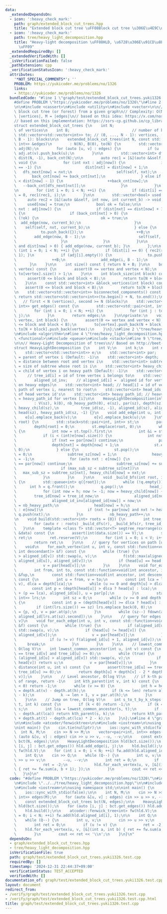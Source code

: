 ```yaml
---
data:
  _extendedDependsOn:
  - icon: ':heavy_check_mark:'
    path: graph/extended_block_cut_trees.hpp
    title: "Extended block cut tree \uFF08Block cut tree \u306E\u4E9C\u7A2E\uFF09"
  - icon: ':heavy_check_mark:'
    path: tree/heavy_light_decomposition.hpp
    title: "Heavy-light decomposition \uFF08HLD, \u6728\u306E\u91CD\u8EFD\u5206\u89E3\
      \uFF09"
  _extendedRequiredBy: []
  _extendedVerifiedWith: []
  _isVerificationFailed: false
  _pathExtension: cpp
  _verificationStatusIcon: ':heavy_check_mark:'
  attributes:
    '*NOT_SPECIAL_COMMENTS*': ''
    PROBLEM: https://yukicoder.me/problems/no/1326
    links:
    - https://yukicoder.me/problems/no/1326
  bundledCode: "#line 1 \"graph/test/extended_block_cut_trees.yuki1326.test.cpp\"\n\
    #define PROBLEM \"https://yukicoder.me/problems/no/1326\"\n#line 2 \"graph/extended_block_cut_trees.hpp\"\
    \n\n#include <cassert>\n#include <utility>\n#include <vector>\n\n// Construct\
    \ block cut tree (or forest) from a given graph\n// Complexity: O(N + M), N =\
    \ |vertices|, M = |edges|\n// based on this idea: https://x.com/noshi91/status/1529858538650374144\n\
    // based on this implementation: https://ssrs-cp.github.io/cp_library/graph/extended_block_cut_tree.hpp.html\n\
    struct extended_block_cut_trees {\n    int N;                            // number\
    \ of vertices\n    int B;                            // number of blocks\n   \
    \ std::vector<std::vector<int>> to; // (0, ..., N - 1): vertices, (N, ..., N +\
    \ B - 1): blocks\n\n    extended_block_cut_trees(int N, const std::vector<std::pair<int,\
    \ int>> &edges)\n        : N(N), B(0), to(N) {\n        std::vector<std::vector<int>>\
    \ adj(N);\n        for (auto [u, v] : edges) {\n            if (u != v) adj.at(u).push_back(v),\
    \ adj.at(v).push_back(u);\n        }\n\n        std::vector<int> dfs_next(N, -1),\
    \ dist(N, -1), back_cnt(N);\n\n        auto rec1 = [&](auto &&self, int now) ->\
    \ void {\n            for (int nxt : adj[now]) {\n                if (dist[nxt]\
    \ == -1) {\n                    dist[nxt] = dist[now] + 1;\n                 \
    \   dfs_next[now] = nxt;\n                    self(self, nxt);\n             \
    \       back_cnt[now] += back_cnt[nxt];\n                } else if (dist[nxt]\
    \ < dist[now] - 1) {\n                    ++back_cnt[now];\n                 \
    \   --back_cnt[dfs_next[nxt]];\n                }\n            }\n        };\n\
    \n        for (int i = 0; i < N; ++i) {\n            if (dist[i] == -1) dist[i]\
    \ = 0, rec1(rec1, i);\n        }\n\n        std::vector<bool> used(N);\n\n   \
    \     auto rec2 = [&](auto &&self, int now, int current_b) -> void {\n       \
    \     used[now] = true;\n            bool ok = false;\n\n            for (int\
    \ nxt : adj[now]) {\n                if (dist[nxt] == dist[now] + 1 and !used[nxt])\
    \ {\n                    if (back_cnt[nxt] > 0) {\n                        if\
    \ (!ok) {\n                            ok = true;\n                          \
    \  add_edge(now, current_b);\n                        }\n                    \
    \    self(self, nxt, current_b);\n                    } else {\n             \
    \           to.push_back({});\n                        ++B;\n                \
    \        add_edge(now, B - 1);\n                        self(self, nxt, B - 1);\n\
    \                    }\n                }\n            }\n\n            if (!ok\
    \ and dist[now] > 0) { add_edge(now, current_b); }\n        };\n\n        for\
    \ (int i = 0; i < N; ++i) {\n            if (dist[i] == 0) { rec2(rec2, i, B -\
    \ 1); }\n            if (adj[i].empty()) {\n                to.push_back({});\n\
    \                ++B;\n                add_edge(i, B - 1);\n            }\n  \
    \      }\n    }\n\n    int size() const { return N + B; }\n\n    bool is_articulation_point(int\
    \ vertex) const {\n        assert(0 <= vertex and vertex < N);\n        return\
    \ to[vertex].size() > 1;\n    }\n\n    int block_size(int block) const {\n   \
    \     assert(0 <= block and block < B);\n        return to[N + block].size();\n\
    \    }\n\n    const std::vector<int> &block_vertices(int block) const {\n    \
    \    assert(0 <= block and block < B);\n        return to[N + block];\n    }\n\
    \n    std::vector<std::vector<int>> biconnected_components() const {\n       \
    \ return std::vector<std::vector<int>>(to.begin() + N, to.end());\n    }\n\n \
    \   // first < N (vertices), second >= N (blocks)\n    std::vector<std::pair<int,\
    \ int>> get_edges() const {\n        std::vector<std::pair<int, int>> edges;\n\
    \        for (int i = 0; i < N; ++i) {\n            for (int j : to[i]) edges.emplace_back(i,\
    \ j);\n        }\n        return edges;\n    }\n\nprivate:\n    void add_edge(int\
    \ vertex, int block) {\n        assert(0 <= vertex and vertex < N);\n        assert(0\
    \ <= block and block < B);\n        to[vertex].push_back(N + block);\n       \
    \ to[N + block].push_back(vertex);\n    }\n};\n#line 2 \"tree/heavy_light_decomposition.hpp\"\
    \n#include <algorithm>\n#line 4 \"tree/heavy_light_decomposition.hpp\"\n#include\
    \ <functional>\n#include <queue>\n#include <stack>\n#line 9 \"tree/heavy_light_decomposition.hpp\"\
    \n\n// Heavy-Light Decomposition of trees\n// Based on http://beet-aizu.hatenablog.com/entry/2017/12/12/235950\n\
    struct HeavyLightDecomposition {\n    int V;\n    int k;\n    int nb_heavy_path;\n\
    \    std::vector<std::vector<int>> e;\n    std::vector<int> par;         // par[i]\
    \ = parent of vertex i (Default: -1)\n    std::vector<int> depth;       // depth[i]\
    \ = distance between root and vertex i\n    std::vector<int> subtree_sz;  // subtree_sz[i]\
    \ = size of subtree whose root is i\n    std::vector<int> heavy_child; // heavy_child[i]\
    \ = child of vertex i on heavy path (Default: -1)\n    std::vector<int> tree_id;\
    \     // tree_id[i] = id of tree vertex i belongs to\n    std::vector<int> aligned_id,\n\
    \        aligned_id_inv;    // aligned_id[i] =  aligned id for vertex i (consecutive\
    \ on heavy edges)\n    std::vector<int> head; // head[i] = id of vertex on heavy\
    \ path of vertex i, nearest to root\n    std::vector<int> head_ids;      // consist\
    \ of head vertex id's\n    std::vector<int> heavy_path_id; // heavy_path_id[i]\
    \ = heavy_path_id for vertex [i]\n\n    HeavyLightDecomposition(int sz = 0)\n\
    \        : V(sz), k(0), nb_heavy_path(0), e(sz), par(sz), depth(sz), subtree_sz(sz),\
    \ heavy_child(sz),\n          tree_id(sz, -1), aligned_id(sz), aligned_id_inv(sz),\
    \ head(sz), heavy_path_id(sz, -1) {}\n    void add_edge(int u, int v) {\n    \
    \    e[u].emplace_back(v);\n        e[v].emplace_back(u);\n    }\n\n    void _build_dfs(int\
    \ root) {\n        std::stack<std::pair<int, int>> st;\n        par[root] = -1;\n\
    \        depth[root] = 0;\n        st.emplace(root, 0);\n        while (!st.empty())\
    \ {\n            int now = st.top().first;\n            int &i = st.top().second;\n\
    \            if (i < (int)e[now].size()) {\n                int nxt = e[now][i++];\n\
    \                if (nxt == par[now]) continue;\n                par[nxt] = now;\n\
    \                depth[nxt] = depth[now] + 1;\n                st.emplace(nxt,\
    \ 0);\n            } else {\n                st.pop();\n                int max_sub_sz\
    \ = 0;\n                subtree_sz[now] = 1;\n                heavy_child[now]\
    \ = -1;\n                for (auto nxt : e[now]) {\n                    if (nxt\
    \ == par[now]) continue;\n                    subtree_sz[now] += subtree_sz[nxt];\n\
    \                    if (max_sub_sz < subtree_sz[nxt])\n                     \
    \   max_sub_sz = subtree_sz[nxt], heavy_child[now] = nxt;\n                }\n\
    \            }\n        }\n    }\n\n    void _build_bfs(int root, int tree_id_now)\
    \ {\n        std::queue<int> q({root});\n        while (!q.empty()) {\n      \
    \      int h = q.front();\n            q.pop();\n            head_ids.emplace_back(h);\n\
    \            for (int now = h; now != -1; now = heavy_child[now]) {\n        \
    \        tree_id[now] = tree_id_now;\n                aligned_id[now] = k++;\n\
    \                aligned_id_inv[aligned_id[now]] = now;\n                heavy_path_id[now]\
    \ = nb_heavy_path;\n                head[now] = h;\n                for (int nxt\
    \ : e[now])\n                    if (nxt != par[now] and nxt != heavy_child[now])\
    \ q.push(nxt);\n            }\n            nb_heavy_path++;\n        }\n    }\n\
    \n    void build(std::vector<int> roots = {0}) {\n        int tree_id_now = 0;\n\
    \        for (auto r : roots) _build_dfs(r), _build_bfs(r, tree_id_now++);\n \
    \   }\n\n    template <class T> std::vector<T> segtree_rearrange(const std::vector<T>\
    \ &data) const {\n        assert(int(data.size()) == V);\n        std::vector<T>\
    \ ret;\n        ret.reserve(V);\n        for (int i = 0; i < V; i++) ret.emplace_back(data[aligned_id_inv[i]]);\n\
    \        return ret;\n    }\n\n    // query for vertices on path [u, v] (INCLUSIVE)\n\
    \    void\n    for_each_vertex(int u, int v, const std::function<void(int ancestor,\
    \ int descendant)> &f) const {\n        while (true) {\n            if (aligned_id[u]\
    \ > aligned_id[v]) std::swap(u, v);\n            f(std::max(aligned_id[head[v]],\
    \ aligned_id[u]), aligned_id[v]);\n            if (head[u] == head[v]) break;\n\
    \            v = par[head[v]];\n        }\n    }\n\n    void for_each_vertex_noncommutative(\n\
    \        int from, int to, const std::function<void(int ancestor, int descendant)>\
    \ &fup,\n        const std::function<void(int ancestor, int descendant)> &fdown)\
    \ const {\n        int u = from, v = to;\n        const int lca = lowest_common_ancestor(u,\
    \ v), dlca = depth[lca];\n        while (u >= 0 and depth[u] > dlca) {\n     \
    \       const int p = (depth[head[u]] > dlca ? head[u] : lca);\n            fup(aligned_id[p]\
    \ + (p == lca), aligned_id[u]), u = par[p];\n        }\n        static std::vector<std::pair<int,\
    \ int>> lrs;\n        int sz = 0;\n        while (v >= 0 and depth[v] >= dlca)\
    \ {\n            const int p = (depth[head[v]] >= dlca ? head[v] : lca);\n   \
    \         if (int(lrs.size()) == sz) lrs.emplace_back(0, 0);\n            lrs.at(sz++)\
    \ = {p, v}, v = par.at(p);\n        }\n        while (sz--) fdown(aligned_id[lrs.at(sz).first],\
    \ aligned_id[lrs.at(sz).second]);\n    }\n\n    // query for edges on path [u,\
    \ v]\n    void for_each_edge(int u, int v, const std::function<void(int, int)>\
    \ &f) const {\n        while (true) {\n            if (aligned_id[u] > aligned_id[v])\
    \ std::swap(u, v);\n            if (head[u] != head[v]) {\n                f(aligned_id[head[v]],\
    \ aligned_id[v]);\n                v = par[head[v]];\n            } else {\n \
    \               if (u != v) f(aligned_id[u] + 1, aligned_id[v]);\n           \
    \     break;\n            }\n        }\n    }\n\n    // lowest_common_ancestor:\
    \ O(log V)\n    int lowest_common_ancestor(int u, int v) const {\n        assert(tree_id[u]\
    \ == tree_id[v] and tree_id[u] >= 0);\n        while (true) {\n            if\
    \ (aligned_id[u] > aligned_id[v]) std::swap(u, v);\n            if (head[u] ==\
    \ head[v]) return u;\n            v = par[head[v]];\n        }\n    }\n\n    int\
    \ distance(int u, int v) const {\n        assert(tree_id[u] == tree_id[v] and\
    \ tree_id[u] >= 0);\n        return depth[u] + depth[v] - 2 * depth[lowest_common_ancestor(u,\
    \ v)];\n    }\n\n    // Level ancestor, O(log V)\n    // if k-th parent is out\
    \ of range, return -1\n    int kth_parent(int v, int k) const {\n        if (k\
    \ < 0) return -1;\n        while (v >= 0) {\n            int h = head.at(v), len\
    \ = depth.at(v) - depth.at(h);\n            if (k <= len) return aligned_id_inv.at(aligned_id.at(v)\
    \ - k);\n            k -= len + 1, v = par.at(h);\n        }\n        return -1;\n\
    \    }\n\n    // Jump on tree, O(log V)\n    int s_to_t_by_k_steps(int s, int\
    \ t, int k) const {\n        if (k < 0) return -1;\n        if (k == 0) return\
    \ s;\n        int lca = lowest_common_ancestor(s, t);\n        if (k <= depth.at(s)\
    \ - depth.at(lca)) return kth_parent(s, k);\n        return kth_parent(t, depth.at(s)\
    \ + depth.at(t) - depth.at(lca) * 2 - k);\n    }\n};\n#line 4 \"graph/test/extended_block_cut_trees.yuki1326.test.cpp\"\
    \n\n#include <atcoder/fenwicktree>\n\n#include <iostream>\n\nusing namespace std;\n\
    \nint main() {\n    cin.tie(nullptr);\n    ios::sync_with_stdio(false);\n\n  \
    \  int N, M;\n    cin >> N >> M;\n    vector<pair<int, int>> edges(M);\n    for\
    \ (auto &[u, v] : edges) cin >> u >> v, --u, --v;\n\n    const extended_block_cut_trees\
    \ bct(N, edges);\n\n    HeavyLightDecomposition hld(bct.size());\n    for (auto\
    \ [i, j] : bct.get_edges()) hld.add_edge(i, j);\n    hld.build();\n\n    atcoder::fenwick_tree<int>\
    \ fw(hld.V);\n    for (int i = 0; i < N; ++i) fw.add(hld.aligned_id[i], 1);\n\n\
    \    int Q;\n    cin >> Q;\n    while (Q--) {\n        int u, v;\n        cin\
    \ >> u >> v;\n        --u, --v;\n        int ret = 0;\n        if (u != v) {\n\
    \            ret = -2;\n            hld.for_each_vertex(u, v, [&](int a, int b)\
    \ { ret += fw.sum(a, b + 1); });\n        }\n        cout << ret << '\\n';\n \
    \   }\n}\n"
  code: "#define PROBLEM \"https://yukicoder.me/problems/no/1326\"\n#include \"../extended_block_cut_trees.hpp\"\
    \n#include \"../../tree/heavy_light_decomposition.hpp\"\n\n#include <atcoder/fenwicktree>\n\
    \n#include <iostream>\n\nusing namespace std;\n\nint main() {\n    cin.tie(nullptr);\n\
    \    ios::sync_with_stdio(false);\n\n    int N, M;\n    cin >> N >> M;\n    vector<pair<int,\
    \ int>> edges(M);\n    for (auto &[u, v] : edges) cin >> u >> v, --u, --v;\n\n\
    \    const extended_block_cut_trees bct(N, edges);\n\n    HeavyLightDecomposition\
    \ hld(bct.size());\n    for (auto [i, j] : bct.get_edges()) hld.add_edge(i, j);\n\
    \    hld.build();\n\n    atcoder::fenwick_tree<int> fw(hld.V);\n    for (int i\
    \ = 0; i < N; ++i) fw.add(hld.aligned_id[i], 1);\n\n    int Q;\n    cin >> Q;\n\
    \    while (Q--) {\n        int u, v;\n        cin >> u >> v;\n        --u, --v;\n\
    \        int ret = 0;\n        if (u != v) {\n            ret = -2;\n        \
    \    hld.for_each_vertex(u, v, [&](int a, int b) { ret += fw.sum(a, b + 1); });\n\
    \        }\n        cout << ret << '\\n';\n    }\n}\n"
  dependsOn:
  - graph/extended_block_cut_trees.hpp
  - tree/heavy_light_decomposition.hpp
  isVerificationFile: true
  path: graph/test/extended_block_cut_trees.yuki1326.test.cpp
  requiredBy: []
  timestamp: '2024-12-31 22:44:37+09:00'
  verificationStatus: TEST_ACCEPTED
  verifiedWith: []
documentation_of: graph/test/extended_block_cut_trees.yuki1326.test.cpp
layout: document
redirect_from:
- /verify/graph/test/extended_block_cut_trees.yuki1326.test.cpp
- /verify/graph/test/extended_block_cut_trees.yuki1326.test.cpp.html
title: graph/test/extended_block_cut_trees.yuki1326.test.cpp
---
```

